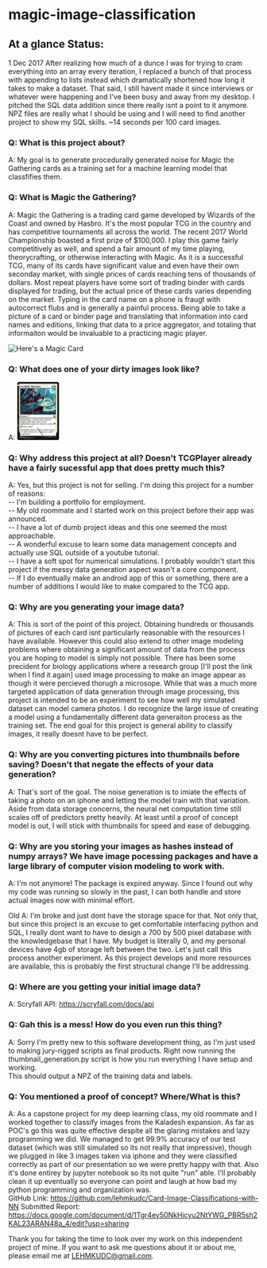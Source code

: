 # magic-image-classification

## At a glance Status:
1 Dec 2017
After realizing how much of a dunce I was for trying to cram everything into an array every iteration, I replaced a bunch of that process with appending to lists instead which dramatically shortened how long it takes to make a dataset. That said, I still havent made it since interviews or whatever were happening and I've been busy and away from my desktop.
I pitched the SQL data addition since there really isnt a point to it anymore. NPZ files are really what I should be using and I will need to find another project to show my SQL skills.
~14 seconds per 100 card images.

### Q: What is this project about?
A: My goal is to generate procedurally generated noise for Magic the Gathering cards as a training set for a machine learning model that classfifies them.

### Q: What is Magic the Gathering?
A: Magic the Gathering is a trading card game developed by Wizards of the Coast and owned by Hasbro. It's the most popular TCG in the country and has competitive tournaments all across the world. The recent 2017 World Championship boasted a first prize of $100,000. I play this game fairly competitively as well, and spend a fair amount of my time playing, theorycrafting, or otherwise interacting with Magic. As it is a successful TCG, many of its cards have significant value and even have their own seconday market, with single prices of cards reaching tens of thousands of dollars. Most repeat players have some sort of trading binder with cards displayed for trading, but the actual price of these cards varies depending on the market. Typing in the card name on a phone is fraugt with autocorrect flubs and is generally a painful process. Being able to take a picture of a card or binder page and translating that information into card names and editions, linking that data to a price aggregator, and totaling that informaiton would be invaluable to a practicing magic player.

![Here's a Magic Card](https://img.scryfall.com/cards/small/en/m10/146.jpg?1510053183)

### Q: What does one of your dirty images look like?
A: ![Here's one](dirty_image.png)

### Q: Why address this project at all? Doesn't TCGPlayer already have a fairly sucessful app that does pretty much this?
A: Yes, but this project is not for selling. I'm doing this project for a number of reasons:  
-- I'm building a portfolio for employment.   
-- My old roommate and I started work on this project before their app was announced.  
-- I have a lot of dumb project ideas and this one seemed the most approachable.  
-- A wonderful excuse to learn some data management concepts and actually use SQL outside of a youtube tutorial.  
-- I have a soft spot for numerical simulations. I probably wouldn't start this project if the messy data generation aspect wasn't a core component.  
-- If I do eventually make an android app of this or something, there are a number of additions I would like to make compared to the TCG app.   

### Q: Why are you generating your image data?
A: This is sort of the point of this project. Obtaining hundreds or thousands of pictures of each card isnt particularly reasonable with the resources I have available. However this could also extend to other image modeling problems where obtaining a significant amount of data from the process you are hoping to model is simply not possible. There has been some precident for biology applications where a research group [I'll post the link when I find it again] used image processing to make an image appear as though it were percieved thorugh a microsope. While that was a much more targeted application of data generation through image processing, this project is intended to be an experiment to see how well my simulated dataset can model camera photos. I do recognize the large issue of creating a model using a fundamentally different data generaiton process as the training set. The end goal for this project is general ability to classify images, it really doesnt have to be perfect.

### Q: Why are you converting pictures into thumbnails before saving? Doesn't that negate the effects of your data generation?
A: That's sort of the goal. The noise generation is to imiate the effects of taking a photo on an iphone and letting the model train with that variation. Aside from data storage concerns, the neural net computation time still scales off of predictors pretty heavily. At least until a proof of concept model is out, I will stick with thumbnails for speed and ease of debugging.

### Q: Why are you storing your images as hashes instead of numpy arrays? We have image pocessing packages and have a large library of computer vision modeling to work with.
A: I'm not anymore! The package is expired anyway. Since I found out why my code was running so slowly in the past, I can both handle and store actual images now with minimal effort.

Old A: I'm broke and just dont have the storage space for that. Not only that, but since this project is an excuse to get comfortable interfacing python and SQL, I really dont want to have to design a 700 by 500 pixel database with the knowledgebase that I have. My budget is literally 0, and my personal devices have 4gb of storage left between the two. Let's just call this process another experiment. As this project develops and more resources are available, this is probably the first structural change I'll be addressing.

### Q: Where are you getting your initial image data?
A: Scryfall API: https://scryfall.com/docs/api

### Q: Gah this is a mess! How do you even run this thing?
A: Sorry I'm pretty new to this software development thing, as I'm just used to making jury-rigged scripts as final products. Right now running the thumbnail_generation.py script is how you run everything I have setup and working.  
This should output a NPZ of the training data and labels.

### Q: You mentioned a proof of concept? Where/What is this?
A: As a capstone project for my deep learning class, my old roommate and I worked together to classify images from the Kaladesh expansion. As far as POC's go this was quite effective despite all the glaring mistakes and lazy programming we did. We managed to get 99.9% accuracy of our test dataset (which was still simulated so its not really that impressive), though we plugged in like 3 images taken via iphone and they were classified correctly as part of our presentation so we were pretty happy with that. Also it's done entirey by jupyter notebook so its not quite "run" able. I'll probably clean it up eventually so everyone can point and laugh at how bad my python programming and organization was.  
GitHub Link: https://github.com/lehmkudc/Card-Image-Classifications-with-NN
Submitted Report: https://docs.google.com/document/d/1Tgr4ey50NkHicyu2NtYWG_PBR5sh2KAL23ARAN48a_4/edit?usp=sharing


Thank you for taking the time to look over my work on this independent project of mine. If you want to ask me questions about it or about me, please email me at LEHMKUDC@gmail.com.
